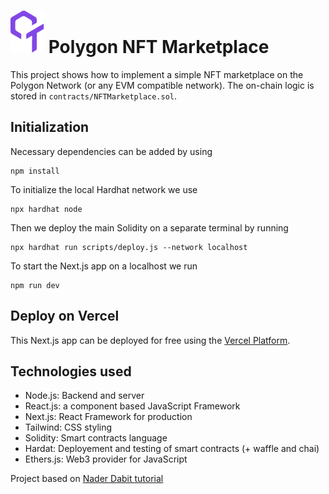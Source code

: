 # ![Alt text](public/logo.svg?raw=true "Logo") Polygon NFT Marketplace

This project shows how to implement a simple NFT marketplace on the Polygon Network (or any EVM compatible network). The on-chain logic is stored in `contracts/NFTMarketplace.sol`.

## Initialization

Necessary dependencies can be added by using

```shell
npm install
```

To initialize the local Hardhat network we use

```shell
npx hardhat node
```

Then we deploy the main Solidity on a separate terminal by running

```shell
npx hardhat run scripts/deploy.js --network localhost
```

To start the Next.js app on a localhost we run

```shell
npm run dev
```

## Deploy on Vercel

This Next.js app can be deployed for free using the [Vercel Platform](https://vercel.com/new?utm_medium=default-template&filter=next.js&utm_source=create-next-app&utm_campaign=create-next-app-readme).

## Technologies used

- Node.js: Backend and server
- React.js: a component based JavaScript Framework
- Next.js: React Framework for production
- Tailwind: CSS styling
- Solidity: Smart contracts language
- Hardat: Deployement and testing of smart contracts (+ waffle and chai)
- Ethers.js: Web3 provider for JavaScript

Project based on [Nader Dabit tutorial](https://dev.to/dabit3/building-scalable-full-stack-apps-on-ethereum-with-polygon-2cfb)
